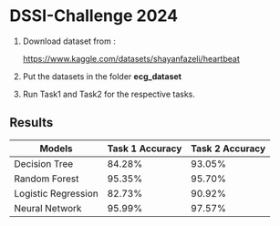 # DSSI-Challenge 2024

 1. Download dataset from :

    https://www.kaggle.com/datasets/shayanfazeli/heartbeat

 2. Put the datasets in the folder **ecg_dataset**
 3. Run Task1 and Task2 for the respective tasks.



## Results 

| Models               | Task 1 Accuracy   | Task 2 Accuracy   |
|----------------------|-------------------|-------------------|
| Decision Tree        | 84.28%            | 93.05%            |
| Random Forest        | 95.35%            | 95.70%            |
| Logistic Regression  | 82.73%            | 90.92%            |
| Neural Network       | 95.99%            | 97.57%            |

